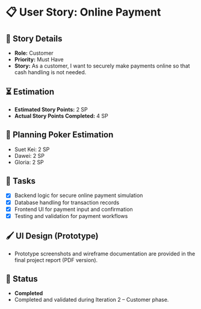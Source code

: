 # 📋 User Story: Online Payment

## 🧠 Story Details

- **Role:** Customer
- **Priority:** Must Have
- **Story:** As a customer, I want to securely make payments online so that cash handling is not needed.

## ⏳ Estimation

- **Estimated Story Points:** 2 SP
- **Actual Story Points Completed:** 4 SP

## 🎲 Planning Poker Estimation

- Suet Kei: 2 SP
- Dawei: 2 SP
- Gloria: 2 SP

## 🧩 Tasks

- [x] Backend logic for secure online payment simulation
- [x] Database handling for transaction records
- [x] Frontend UI for payment input and confirmation
- [x] Testing and validation for payment workflows

## 🖌️ UI Design (Prototype)

- Prototype screenshots and wireframe documentation are provided in the final project report (PDF version).

## 🏁 Status

- **Completed**  
- Completed and validated during Iteration 2 – Customer phase.

